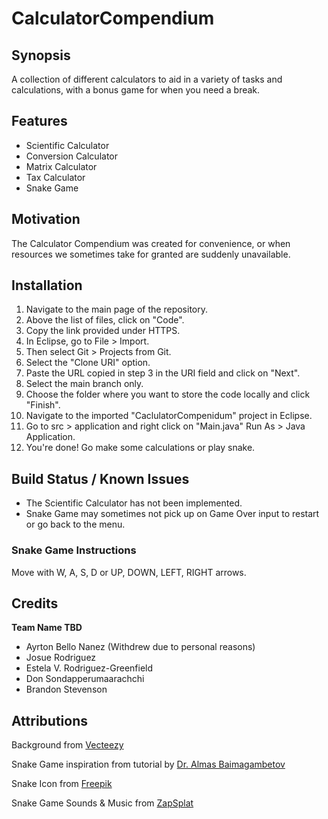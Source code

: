 # CalculatorCompendium

## Synopsis

A collection of different calculators to aid in a variety of tasks and calculations, with a bonus game for when you need a break. 

## Features

* Scientific Calculator
* Conversion Calculator
* Matrix Calculator
* Tax Calculator
* Snake Game

## Motivation

The Calculator Compendium was created for convenience, or when resources we sometimes take for granted are suddenly unavailable. 

## Installation

1. Navigate to the main page of the repository.
2. Above the list of files, click on "Code".
3. Copy the link provided under HTTPS.
4. In Eclipse, go to File > Import.
5. Then select Git > Projects from Git.
6. Select the "Clone URI" option.
7. Paste the URL copied in step 3 in the URI field and click on "Next".
8. Select the main branch only.
9. Choose the folder where you want to store the code locally and click "Finish".
10. Navigate to the imported "CaclulatorCompenidum" project in Eclipse.
11. Go to src > application and right click on "Main.java" Run As > Java Application.
12. You're done! Go make some calculations or play snake.

## Build Status / Known Issues

* The Scientific Calculator has not been implemented.
* Snake Game may sometimes not pick up on Game Over input to restart or go back to the menu. 

### Snake Game Instructions

Move with W, A, S, D or UP, DOWN, LEFT, RIGHT arrows.

## Credits

**Team Name TBD**

* Ayrton Bello Nanez (Withdrew due to personal reasons)
* Josue Rodriguez
* Estela V. Rodriguez-Greenfield
* Don Sondapperumaarachchi
* Brandon Stevenson

## Attributions

Background from [Vecteezy](www.vecteezy.com)

Snake Game inspiration from tutorial by [Dr. Almas Baimagambetov](https://github.com/AlmasB)

Snake Icon from [Freepik](www.flaticon.com)

Snake Game Sounds & Music from [ZapSplat](https://www.zapsplat.com)
